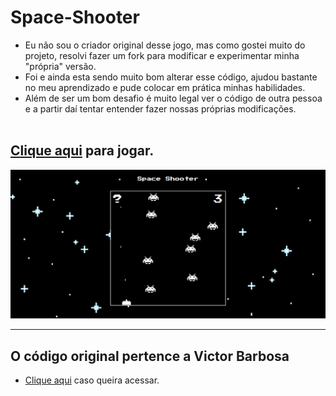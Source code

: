 # Space-Shooter
- Eu não sou o criador original desse jogo, mas como gostei muito do projeto, resolvi fazer um fork para modificar e experimentar minha "própria" versão.
- Foi e ainda esta sendo muito bom alterar esse código, ajudou bastante no meu aprendizado e pude colocar em prática minhas habilidades.
- Além de ser um bom desafio é muito legal ver o código de outra pessoa e a partir daí tentar entender fazer nossas próprias modificações. <br><br>
## [Clique aqui]( https://jonasjf360.github.io/Space-Shooter/) para jogar.
![image](./assets/images/screenshot.png)

-------------------------
## O código original pertence a Victor Barbosa

- [Clique aqui](https://github.com/V1ctorBarbosa/Space-Shooter) caso queira acessar.
